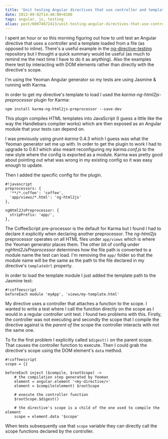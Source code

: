 ```yaml
---
title: 'Unit testing Angular directives that use controller and templateUrl'
date: 2013-09-02T14:48:00+0100
tags: angular, js, testing
alias: post/60074672413/unit-testing-angular-directives-that-use-controller-and
---
```


I spent an hour or so this morning figuring out how to unit test an Angular directive that uses a controller and a template loaded from a file (as opposed to inline). There's a useful example in the [ng-directive-testing](https://github.com/vojtajina/ng-directive-testing) repository but I thought a quick summary would be useful (as much to remind me the next time I have to do it as anything). Also the examples there test by interacting with DOM elements rather than directly with the directive's scope.

<!-- more -->

I'm using the Yeoman Angular generator so my tests are using Jasmine & running with Karma.

In order to get my directive's template to load I used the *karma-ng-html2js-preprocessor* plugin for Karma:

	npm install karma-ng-html2js-preprocessor --save-dev

This plugin compiles HTML templates into JavaScript (I guess a little like the way the Handlebars compiler works) which are then exposed as an Angular module that your tests can depend on.

I was previously using *grunt-karma* 0.4.3 which I guess was what the Yeoman generator set me up with. In order to get the plugin to work I had to upgrade to 0.6.1 which also meant reconfiguring my *karma.conf.js* to the new style where the config is exported as a module. Karma was pretty good about pointing out what was wrong in my existing config so it was easy enough to update.

Then I added the specific config for the plugin.

	#!javascript
    preprocessors: {
      '**/*.coffee': 'coffee',
      'app/views/*.html': 'ng-html2js'
    },

    ngHtml2JsPreprocessor: {
      stripPrefix: 'app/',
    },

The CoffeeScript pre-processor is the default for Karma but I found I had to declare it explicitly when declaring another preprocessor. The *ng-html2js* preprocessor operates on all HTML files under `app/views` which is where the Yeoman generator places them. The other bit of config under *ngHtml2JsPreprocessor* determines how the file path is converted to a module name the test can load. I'm removing the `app/` folder so that the module name will be the same as the path to the file declared in my directive's `templateUrl` property.

In order to load the template module I just added the template path to the Jasmine test:

	#!coffeescript
	beforeEach module 'myApp', 'views/my-template.html'

My directive uses a controller that attaches a function to the scope. I wanted to write a test where I call the function directly on the scope as I would in a regular controller unit test. I found two problems with this. Firstly, the controller was not executing and secondly the scope that I compile the directive against is the *parent of* the scope the controller interacts with not the same one.

To fix the first problem I explicitly called `$digest()` on the parent scope. That causes the controller function to execute. Then I could grab the directive's scope using the DOM element's `data` method.

	#!coffeescript
	scope = {}

	beforeEach inject ($compile, $rootScope) ->
		# the compilation step generated by Yeoman
		element = angular.element '<my-directive/>'
		element = $compile(element) $rootScope

		# execute the controller function
		$rootScope.$digest()

		# the directive's scope is a child of the one used to compile the element
		scope = element.data '$scope'

When tests subsequently use that `scope` variable they can directly call the scope functions declared by the controller.

